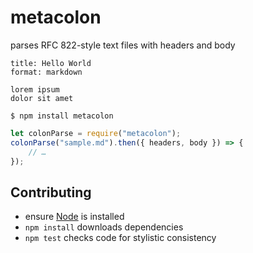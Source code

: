 # metacolon

parses RFC 822-style text files with headers and body

```
title: Hello World
format: markdown

lorem ipsum
dolor sit amet
```

```
$ npm install metacolon
```

```javascript
let colonParse = require("metacolon");
colonParse("sample.md").then({ headers, body }) => {
    // …
});
```


Contributing
------------

* ensure [Node](http://nodejs.org) is installed
* `npm install` downloads dependencies
* `npm test` checks code for stylistic consistency
